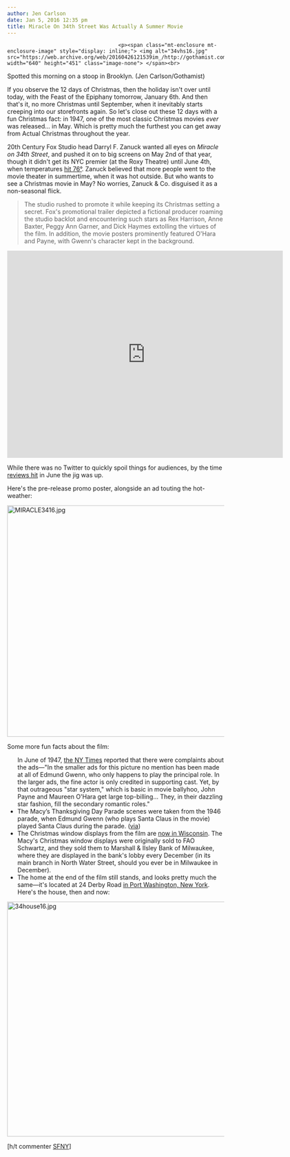 ```yaml
---
author: Jen Carlson
date: Jan 5, 2016 12:35 pm
title: Miracle On 34th Street Was Actually A Summer Movie
---
```


	
										<p><span class="mt-enclosure mt-enclosure-image" style="display: inline;"> <img alt="34vhs16.jpg" src="https://web.archive.org/web/20160426121539im_/http://gothamist.com/attachments/arts_jen/34vhs16.jpg" width="640" height="451" class="image-none"> </span><br>
<span class="photo_caption">Spotted this morning on a stoop in Brooklyn. (Jen Carlson/Gothamist)</span></p>

<p>If you observe the 12 days of Christmas, then the holiday isn&apos;t over until today, with the Feast of the Epiphany tomorrow, January 6th. And then that&apos;s it, no more Christmas until September, when it inevitably starts creeping into our storefronts again. So let&apos;s close out these 12 days with a fun Christmas fact: in 1947, one of the most classic Christmas movies <em>ever</em> was released... in May. Which is pretty much the furthest you can get away from Actual Christmas throughout the year. </p>

<p>20th Century Fox Studio head Darryl F. Zanuck wanted all eyes on <em>Miracle on 34th Street</em>, and pushed it on to big screens on May 2nd of that year, though it didn&apos;t get its NYC premier (at the Roxy Theatre) until June 4th, when temperatures <a href="https://web.archive.org/web/20160426121539/http://www.wunderground.com/history/airport/KNYC/1947/6/4/DailyHistory.html?req_city=&amp;req_state=&amp;req_statename=&amp;reqdb.zip=&amp;reqdb.magic=&amp;reqdb.wmo=">hit 76&#xB0;</a>. Zanuck believed that more people went to the movie theater in summertime, when it was hot outside. But who wants to see a Christmas movie in May? No worries, Zanuck &amp; Co. disguised it as a non-seasonal flick. </p>

<blockquote>The studio rushed to promote it while keeping its Christmas setting a secret. Fox&apos;s promotional trailer depicted a fictional producer roaming the studio backlot and encountering such stars as Rex Harrison, Anne Baxter, Peggy Ann Garner, and Dick Haymes extolling the virtues of the film. In addition, the movie posters prominently featured O&apos;Hara and Payne, with Gwenn&apos;s character kept in the background.</blockquote> 

<p><iframe width="640" height="480" src="https://web.archive.org/web/20160426121539if_/https://www.youtube.com/embed/-ce_op2qG24" frameborder="0" allowfullscreen></iframe></p>

<p>While there was no Twitter to quickly spoil things for audiences, by the time <a href="https://web.archive.org/web/20160426121539/http://www.nydailynews.com/entertainment/movies/miracle-34th-st-premieres-1947-article-1.2203899">reviews hit</a> in June the jig was up. </p>

<p>Here&apos;s the pre-release promo poster, alongside an ad touting the hot-weather:</p>

<p><span class="mt-enclosure mt-enclosure-image" style="display: inline;"> <img alt="MIRACLE3416.jpg" src="https://web.archive.org/web/20160426121539im_/http://gothamist.com/attachments/arts_jen/MIRACLE3416.jpg" width="640" height="536" class="image-none"> </span></p>

<p>Some more fun facts about the film: <br>
</p><ul>In June of 1947, <a href="https://web.archive.org/web/20160426121539/http://query.nytimes.com/gst/abstract.html?res=9907E6D7103EE13BBC4D52DFB066838C659EDE">the NY Times</a> reported that there were complaints about the ads&#x2014;&quot;In the smaller ads for this picture no mention has been made at all of Edmund Gwenn, who only happens to play the principal role. In the larger ads, the fine actor is only credited in supporting cast. Yet, by that outrageous &quot;star system,&quot; which is basic in movie ballyhoo, John Payne and Maureen O&apos;Hara get large top-billing... They, in their dazzling star fashion, fill the secondary romantic roles.&quot;<br>
<li>The Macy&#x2019;s Thanksgiving Day Parade scenes were taken from the 1946 parade, when Edmund Gwenn (who plays Santa Claus in the movie) played Santa Claus during the parade. (<a href="https://web.archive.org/web/20160426121539/http://mentalfloss.com/article/29579/25-facts-about-famous-christmas-movies">via</a>)<br>
</li><li>The Christmas window displays from the film are <a href="https://web.archive.org/web/20160426121539/http://www.imdb.com/title/tt0039628/trivia">now in Wisconsin</a>. The Macy&apos;s Christmas window displays were originally sold to FAO Schwartz, and they sold them to Marshall &amp; Ilsley Bank of Milwaukee, where they are displayed in the bank&apos;s lobby every December (in its main branch in North Water Street, should you ever be in Milwaukee in December).<br>
</li><li>The home at the end of the film still stands, and looks pretty much the same&#x2014;it&apos;s located at 24 Derby Road <a href="https://web.archive.org/web/20160426121539/http://mydreamcametrue.com/portfilminglocations">in Port Washington, New York</a>. Here&apos;s the house, then and now:</li></ul><p></p>

<p><span class="mt-enclosure mt-enclosure-image" style="display: inline;"> <img alt="34house16.jpg" src="https://web.archive.org/web/20160426121539im_/http://gothamist.com/attachments/arts_jen/34house16.jpg" width="640" height="544" class="image-none"> </span></p>

<p>[h/t commenter <a href="https://web.archive.org/web/20160426121539/http://laist.com/2016/01/04/january_2016_streaming_guide.php">SFNY</a>]</p>					
										
									
				